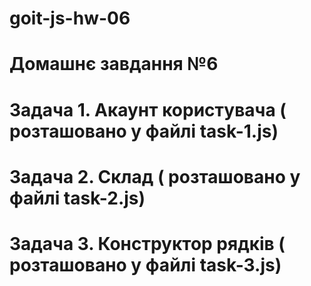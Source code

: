 # goit-js-hw-06

# Домашнє завдання №6

# Задача 1. Акаунт користувача ( розташовано у файлі task-1.js)

# Задача 2. Склад ( розташовано у файлі task-2.js)

# Задача 3. Конструктор рядків ( розташовано у файлі task-3.js)
